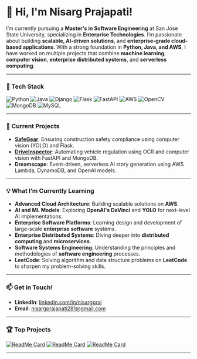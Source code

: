 <!--
**NisargPraj/NisargPraj** is a ✨ _special_ ✨ repository because its `README.md` (this file) appears on your GitHub profile.

Here are some ideas to get you started:

- 🔭 I’m currently working on ...
- 🌱 I’m currently learning ...
- 👯 I’m looking to collaborate on ...
- 🤔 I’m looking for help with ...
- 💬 Ask me about ...
- 📫 How to reach me: ...
- 😄 Pronouns: ...
- ⚡ Fun fact: ...
-->


# 👋 Hi, I'm Nisarg Prajapati!

<!-- **`Software Engineer | AI Enthusiast | Enterprise Technologies Specialist | Cloud Developer`** -->

I’m currently pursuing a **Master's in Software Engineering** at San Jose State University, specializing in **Enterprise Technologies**. I’m passionate about building **scalable, AI-driven solutions**, and **enterprise-grade cloud-based applications**. With a strong foundation in **Python, Java, and AWS**, I have worked on multiple projects that combine **machine learning**, **computer vision**, **enterprise distributed systems**, and **serverless computing**.

---

### 🚀 Tech Stack

![Python](https://img.shields.io/badge/-Python-3776AB?style=for-the-badge&logo=python&logoColor=white)
![Java](https://img.shields.io/badge/-Java-007396?style=for-the-badge&logo=java&logoColor=white)
![Django](https://img.shields.io/badge/-Django-092E20?style=for-the-badge&logo=django&logoColor=white)
![Flask](https://img.shields.io/badge/-Flask-000000?style=for-the-badge&logo=flask&logoColor=white)
![FastAPI](https://img.shields.io/badge/-FastAPI-009688?style=for-the-badge&logo=fastapi&logoColor=white)
![AWS](https://img.shields.io/badge/-AWS-FF9900?style=for-the-badge&logo=amazon-aws&logoColor=white)
![OpenCV](https://img.shields.io/badge/-OpenCV-5C3EE8?style=for-the-badge&logo=opencv&logoColor=white)
![MongoDB](https://img.shields.io/badge/-MongoDB-47A248?style=for-the-badge&logo=mongodb&logoColor=white)
![MySQL](https://img.shields.io/badge/-MySQL-4479A1?style=for-the-badge&logo=mysql&logoColor=white)

---

### 🔭 Current Projects

- **[SafeGear](https://github.com/NisargPraj/SafeGear)**: Ensuring construction safety compliance using computer vision (YOLO) and Flask.
- **[DriveInspector](https://github.com/gopalkatariya44/driveInspector_fastapi)**: Automating vehicle regulation using OCR and computer vision with FastAPI and MongoDB.
- **Dreamscape**: Event-driven, serverless AI story generation using AWS Lambda, DynamoDB, and OpenAI models.

---

### 💡 What I’m Currently Learning

- **Advanced Cloud Architecture**: Building scalable solutions on **AWS**.
- **AI and ML Models**: Exploring **OpenAI's DaVinci** and **YOLO** for next-level AI implementations.
- **Enterprise Software Platforms**: Learning design and development of large-scale **enterprise software** systems.
- **Enterprise Distributed Systems**: Diving deeper into **distributed computing** and **microservices**.
- **Software Systems Engineering**: Understanding the principles and methodologies of **software engineering** processes.
- **LeetCode**: Solving algorithm and data structure problems on **LeetCode** to sharpen my problem-solving skills.

---

### 📫 Get in Touch!

- **LinkedIn**: [linkedin.com/in/nisargpraj](https://linkedin.com/in/nisargpraj)
- **Email**: [nisargprajapati281@gmail.com](mailto:nisargprajapati281@gmail.com)

<!--
---
### 📈 GitHub Stats

![Nisarg's GitHub stats](https://github-readme-stats.vercel.app/api?username=NisargPraj&show_icons=true&theme=radical)
-->
---

### 🏆 Top Projects

[![ReadMe Card](https://github-readme-stats.vercel.app/api/pin/?username=NisargPraj&repo=SafeGear&theme=radical)](https://github.com/NisargPraj/SafeGear)
[![ReadMe Card](https://github-readme-stats.vercel.app/api/pin/?username=NisargPraj&repo=AI-Pair-Programming&theme=radical)](https://github.com/NisargPraj/AI-Pair-Programming)
[![ReadMe Card](https://github-readme-stats.vercel.app/api/pin/?username=gopalkatariya44&repo=driveInspector_fastapi&theme=radical)](https://github.com/gopalkatariya44/driveInspector_fastapi)

---
<!--
### ⚡ Fun Facts

- I'm always experimenting with new AI models like **OpenAI’s DaVinci**.
- Cloud architecture and serverless systems intrigue me. 
- I enjoy exploring ways to make systems more efficient and scalable!

---
-->
